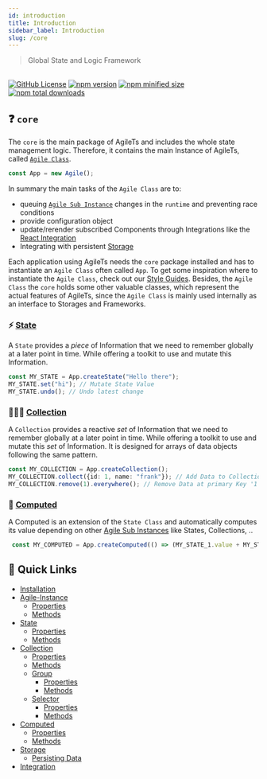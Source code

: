 ```yaml
---
id: introduction
title: Introduction
sidebar_label: Introduction
slug: /core
---
```


> Global State and Logic Framework

<br />

<a href="https://github.com/agile-ts/agile">
  <img src="https://img.shields.io/github/license/agile-ts/agile.svg?label=license&style=flat&colorA=293140&colorB=4a4872" alt="GitHub License"/></a>
<a href="https://npm.im/@agile-ts/core">
  <img src="https://img.shields.io/npm/v/@agile-ts/core.svg?label=npm&style=flat&colorA=293140&colorB=4a4872" alt="npm version"/></a>
<a href="https://npm.im/@agile-ts/core">
  <img src="https://img.shields.io/bundlephobia/min/@agile-ts/core.svg?label=minified%20size&style=flat&colorA=293140&colorB=4a4872" alt="npm minified size"/></a>
<a href="https://npm.im/@agile-ts/core">
  <img src="https://img.shields.io/npm/dt/@agile-ts/core.svg?label=downloads&style=flat&colorA=293140&colorB=4a4872" alt="npm total downloads"/></a>


## ❓ `core`

The `core` is the main package of AgileTs and includes the whole state management logic.
Therefore, it contains the main Instance of AgileTs, called [`Agile Class`](./features/agile-instance/Introduction.md).
```ts
const App = new Agile();
```
In summary the main tasks of the `Agile Class` are to:
- queuing [`Agile Sub Instance`](../../main/Introduction.md#agile-sub-instance) changes in the `runtime` and preventing race conditions
- provide configuration object
- update/rerender subscribed Components through Integrations like the [React Integration](../react/Introduction.md)
- Integrating with persistent [Storage](./features/storage/Introduction.md)

Each application using AgileTs needs the `core` package installed
and has to instantiate an `Agile Class` often called `App`.
To get some inspiration where to instantiate the `Agile Class`, check out  our [Style Guides](../../main/StyleGuide.md).
Besides, the `Agile Class` the `core` holds some other valuable classes,
which represent the actual features of AgileTs, since the `Agile Class`
is mainly used internally as an interface to Storages and Frameworks.

### ⚡️ [State](./features/state/Introduction.md)
A `State` provides a _piece_ of Information that we need to remember globally at a later point in time.
While offering a toolkit to use and mutate this Information.
```ts
const MY_STATE = App.createState("Hello there");
MY_STATE.set("hi"); // Mutate State Value
MY_STATE.undo(); // Undo latest change
```

### 👨‍👧‍👦 [Collection](./features/collection/Introduction.md)
A `Collection` provides a reactive _set_ of Information that we need to remember globally at a later point in time.
While offering a toolkit to use and mutate this _set_ of Information.
It is designed for arrays of data objects following the same pattern.
```ts
const MY_COLLECTION = App.createCollection();
MY_COLLECTION.collect({id: 1, name: "frank"}); // Add Data to Collection
MY_COLLECTION.remove(1).everywhere(); // Remove Data at primary Key '1' from Collection
```

### 🤖 [Computed](./features/state/Introduction.md)
A Computed is an extension of the `State Class` and automatically computes its value depending on other [Agile Sub Instances](../../main/Introduction.md#agile-sub-instance) like States, Collections, ..
```ts
 const MY_COMPUTED = App.createComputed(() => (MY_STATE_1.value + MY_STATE_2.value));
```

## 🚀 Quick Links
- [Installation](./Installation.md)
- [Agile-Instance](./features/agile-instance/Introduction.md)
  - [Properties](./features/agile-instance/Properties.md)
  - [Methods](./features/agile-instance/Methods.md)  
- [State](./features/state/Introduction.md)
  - [Properties](./features/state/Properties.md)
  - [Methods](./features/state/Methods.md)
- [Collection](./features/collection/Introduction.md)
  - [Properties](./features/collection/Properties.md)
  - [Methods](./features/collection/Methods.md)
  - [Group](./features/collection/group/Introduction.md)
    - [Properties](./features/collection/group/Properties.md)
    - [Methods](./features/collection/group/Methods.md)
  - [Selector](./features/collection/selector/Introduction.md)  
    - [Properties](./features/collection/selector/Properties.md)
    - [Methods](./features/collection/selector/Methods.md)
- [Computed](./features/computed/Introduction.md)
  - [Properties](./features/computed/Properties.md)
  - [Methods](./features/computed/Methods.md)
- [Storage](./features/storage/Introduction.md)
  - [Persisting Data](./features/storage/PersistingData.md)
- [Integration](./features/integration/Introduction.md)
